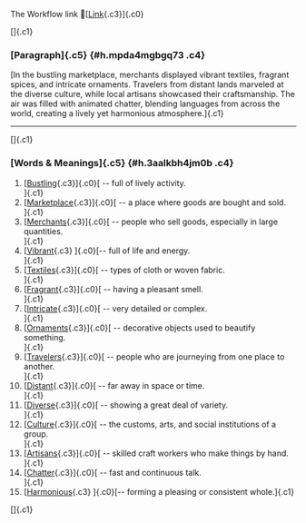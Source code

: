 The Workflow link
👏[[Link](https://www.google.com/url?q=http://www.google.com&sa=D&source=editors&ust=1760527521017332&usg=AOvVaw3r2g5QFlrvWz0O55opZ1A9){.c3}]{.c0}

[]{.c1}

### [Paragraph]{.c5} {#h.mpda4mgbgq73 .c4}

[In the bustling marketplace, merchants displayed vibrant textiles,
fragrant spices, and intricate ornaments. Travelers from distant lands
marveled at the diverse culture, while local artisans showcased their
craftsmanship. The air was filled with animated chatter, blending
languages from across the world, creating a lively yet harmonious
atmosphere.]{.c1}

------------------------------------------------------------------------

[]{.c1}

### [Words & Meanings]{.c5} {#h.3aalkbh4jm0b .c4}

1.  [[Bustling](https://www.google.com/url?q=http://www.google.com&sa=D&source=editors&ust=1760527521018692&usg=AOvVaw2H0wnkkolj4swmQXBmDZum){.c3}]{.c0}[ --
    full of lively activity.\
    ]{.c1}
2.  [[Marketplace](https://www.google.com/url?q=http://www.google.com&sa=D&source=editors&ust=1760527521018922&usg=AOvVaw0bf_4ZPE0yVHSk0XgihVNw){.c3}]{.c0}[ --
    a place where goods are bought and sold.\
    ]{.c1}
3.  [[Merchants](https://www.google.com/url?q=http://www.google.com&sa=D&source=editors&ust=1760527521019148&usg=AOvVaw0UNLQu3_dMFyuH0vgEvLVg){.c3}]{.c0}[ --
    people who sell goods, especially in large quantities.\
    ]{.c1}
4.  [[Vibrant](https://www.google.com/url?q=http://www.google.com&sa=D&source=editors&ust=1760527521019399&usg=AOvVaw3BFbe11dkZNYyNGIIzapzR){.c3}
    ]{.c0}[-- full of life and energy.\
    ]{.c1}
5.  [[Textiles](https://www.google.com/url?q=http://www.google.com&sa=D&source=editors&ust=1760527521019649&usg=AOvVaw2wJS5vBwv27zJQ2nIBDyT_){.c3}]{.c0}[ --
    types of cloth or woven fabric.\
    ]{.c1}
6.  [[Fragrant](https://www.google.com/url?q=http://www.google.com&sa=D&source=editors&ust=1760527521019934&usg=AOvVaw2jJR2qiU1Jp77w4G4tTGuG){.c3}]{.c0}[ --
    having a pleasant smell.\
    ]{.c1}
7.  [[Intricate](https://www.google.com/url?q=http://www.google.com&sa=D&source=editors&ust=1760527521020174&usg=AOvVaw0rC-9GmnLliPi_pJRSOw9e){.c3}]{.c0}[ --
    very detailed or complex.\
    ]{.c1}
8.  [[Ornaments](https://www.google.com/url?q=http://www.google.com&sa=D&source=editors&ust=1760527521020368&usg=AOvVaw2p-ATwUKG8n3LOVbszy__n){.c3}]{.c0}[ --
    decorative objects used to beautify something.\
    ]{.c1}
9.  [[Travelers](https://www.google.com/url?q=http://www.google.com&sa=D&source=editors&ust=1760527521020580&usg=AOvVaw0b2M5Lr1SC09H8kh7HD0wn){.c3}]{.c0}[ --
    people who are journeying from one place to another.\
    ]{.c1}
10. [[Distant](https://www.google.com/url?q=http://www.google.com&sa=D&source=editors&ust=1760527521020811&usg=AOvVaw0KuA2ID-NtermmsfgC6YQr){.c3}]{.c0}[ --
    far away in space or time.\
    ]{.c1}
11. [[Diverse](https://www.google.com/url?q=http://www.google.com&sa=D&source=editors&ust=1760527521020967&usg=AOvVaw1yjo2QmYfYjbPy6JKXRSJg){.c3}]{.c0}[ --
    showing a great deal of variety.\
    ]{.c1}
12. [[Culture](https://www.google.com/url?q=http://www.google.com&sa=D&source=editors&ust=1760527521021132&usg=AOvVaw0ARNGo5bjHkWVxRjLGeHjG){.c3}]{.c0}[ --
    the customs, arts, and social institutions of a group.\
    ]{.c1}
13. [[Artisans](https://www.google.com/url?q=http://www.google.com&sa=D&source=editors&ust=1760527521021322&usg=AOvVaw36plRwwU2umMknQ-PUtBZG){.c3}]{.c0}[ --
    skilled craft workers who make things by hand.\
    ]{.c1}
14. [[Chatter](https://www.google.com/url?q=http://www.google.com&sa=D&source=editors&ust=1760527521021470&usg=AOvVaw3IQCBm3CfhA-qMfusc5ODk){.c3}]{.c0}[ --
    fast and continuous talk.\
    ]{.c1}
15. [[Harmonious](https://www.google.com/url?q=http://www.google.com&sa=D&source=editors&ust=1760527521021639&usg=AOvVaw3A-ry0RR745E-0aWBRFxam){.c3}
    ]{.c0}[-- forming a pleasing or consistent whole.]{.c1}

[]{.c1}
